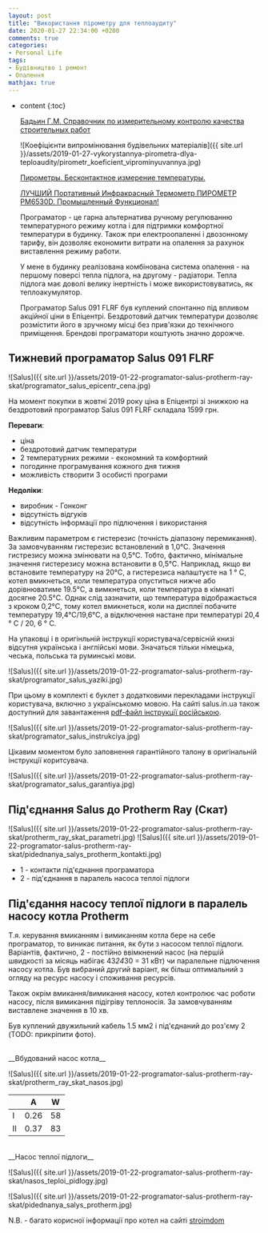 ```yaml
---
layout: post
title: "Використання пірометру для теплоаудиту"
date: 2020-01-27 22:34:00 +0200
comments: true
categories:
- Personal Life
tags:
- Будівництво і ремонт
- Опалення
mathjax: true
---
```


* content
{:toc}

  [Бадьин Г.М. Справочник по измерительному контролю качества строительных работ](https://books.google.com.ua/books?id=7M0Ew-3NiaoC&pg=PA126#v=onepage&q&f=false)

  ![Коефіцієнти випромінювання будівельних матеріалів]({{ site.url }}/assets/2019-01-27-vykorystannya-pirometra-dlya-teploaudity/pirometr_koeficient_viprominyuvannya.jpg)

  [Пирометры. Бесконтактное измерение температуры.](https://www.youtube.com/watch?v=PhyyJC1Vlvk)

  [ЛУЧШИЙ Портативный Инфракрасный Термометр ПИРОМЕТР PM6530D. Промышленный Функционал!](https://www.youtube.com/watch?v=dMfn6vVV0Qk)

  Програматор - це гарна альтернатива ручному регулюванню температурного режиму котла і для підтримки комфортної температури в будинку. Також при електроопаленні і двозонному тарифу, він дозволяє економити витрати на опалення за рахунок виставлення режиму работи.

  У мене в будинку реалізована комбінована система опалення - на першому поверсі тепла підлога, на другому - радіатори. Тепла підлога має доволі велику інертність і може використовуватись, як теплоакумулятор.


  Програматор Salus 091 FLRF був куплений спонтанно під впливом акційної ціни в Епіцентрі. Бездротовий датчик температури дозволяє розмістити його в зручному місці без прив'язки до технічного приміщення. Брендові програматори коштують значно дорожче.

  



## Тижневий програматор Salus 091 FLRF

![Salus]({{ site.url }}/assets/2019-01-22-programator-salus-protherm-ray-skat/programator_salus_epicentr_cena.jpg)

На момент покупки в жовтні 2019 року ціна в Епіцентрі зі знижкою на бездротовий програматор Salus 091 FLRF складала 1599 грн.

__Переваги__:

  * ціна
  * бездротовий датчик температури
  * 2 температурних режими - економний та комфортний
  * погодинне програмування кожного дня тижня
  * можливість створити 3 особисті програми

__Недоліки__:

  * виробник - Гонконг
  * відсутність відгуків
  * відсутність інформації про підлючення і використання


Важливим параметром є гистерезис (точність діапазону перемикання). За замовчуванням гистерезис встановлений в 1,0°С. Значення гистрезису можна змінювати на 0,5°С. Тобто, фактично, мінімальне значення гистерезису можна встановити в 0,5°С.
Наприклад, якщо ви встановите температуру на 20°C, а  гистерезиса налаштуєте на 1 ° C, котел вмикнеться, коли температура опуститься нижче або дорівнюватиме 19.5°C, а вимкнеться, коли температура в кімнаті досягне 20.5°C. Однак слід зазначити, що температура відображається з кроком 0,2°C, тому котел вмикнеться, коли на дисплеї побачите температуру 19,4°С/19,6°С, а відключення настане при температурі 20,4 ° C / 20, 6 ° C.


На упаковці і в оригінльній інструкції користувача/сервісній книзі відсутня українська і англійські мови. Значаться тільки німецька, чеська, польська та руминські мови.


![Salus]({{ site.url }}/assets/2019-01-22-programator-salus-protherm-ray-skat/programator_salus_yaziki.jpg)


При цьому в комплекті є буклет з додатковими перекладами інструкції користувача, включно з українськомю мовою. На сайті salus.in.ua також доступний для завантаження [pdf-файл інструкції російською](https://www.salus.in.ua/FAILE/manual/091fl_rf_rus.pdf).


![Salus]({{ site.url }}/assets/2019-01-22-programator-salus-protherm-ray-skat/programator_salus_instrukciya.jpg)


Цікавим моментом було заповнення гарантійного талону в оригінальній інструкції коритсувача.


![Salus]({{ site.url }}/assets/2019-01-22-programator-salus-protherm-ray-skat/programator_salus_garantiya.jpg)


## Під'єднання Salus до Protherm Ray (Скат)

![Salus]({{ site.url }}/assets/2019-01-22-programator-salus-protherm-ray-skat/protherm_ray_skat_parametri.jpg)
![Salus]({{ site.url }}/assets/2019-01-22-programator-salus-protherm-ray-skat/pidednanya_salys_protherm_kontakti.jpg)

  *  1 - контакти під'єднання програматора
  *  2 - під'єднання в паралель насоса теплої підлоги


## Під'єдання насосу теплої підлоги в паралель насосу котла Protherm

Т.я. керування вмиканням і вимиканням котла бере на себе програматор, то виникає питання, як бути з насосом теплої підлоги. Варіантів, фактично, 2 - постійно ввімкнений насос (на першій швидкості за місяць набігає 43*24*30 = 31 кВт) чи паралельне підлючення насосу котла. Був вибраний другий варіант, як більш оптимальний з огляду на ресурс насосу і споживання ресурсів.


Також окрім вмикання/вимикання насосу, котел контролює час роботи насосу, після вимикання підігріву теплоносія. За замовчуванням виставлене значення в 10 хв.


Був куплений двужильний кабель 1.5 мм2 і під'єднаний до роз'єму 2 (TODO: прикріпити фото).

<br/>
__Вбудований насос котла__


![Salus]({{ site.url }}/assets/2019-01-22-programator-salus-protherm-ray-skat/protherm_ray_skat_nasos.jpg)


|   | A  | W  |
|---|---|---|
| I  | 0.26  | 58  |
| II  | 0.37  | 83 |


<br/>
__Насос теплої підлоги__


![Salus]({{ site.url }}/assets/2019-01-22-programator-salus-protherm-ray-skat/nasos_teploi_pidlogy.jpg)


![Salus]({{ site.url }}/assets/2019-01-22-programator-salus-protherm-ray-skat/pidednanya_salys_protherm.jpg)

N.B. - багато корисної інформації про котел на сайті [stroimdom](https://www.stroimdom.com.ua/forum/showthread.php?t=110132)

